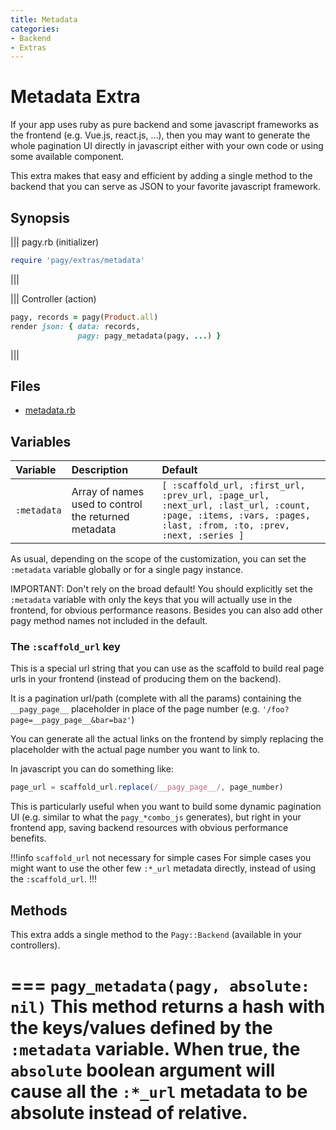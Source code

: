 ```yaml
---
title: Metadata
categories:
- Backend
- Extras
---
```

# Metadata Extra

If your app uses ruby as pure backend and some javascript frameworks as the frontend (e.g. Vue.js, react.js, ...), then you may want to generate the whole pagination UI directly in javascript either with your own code or using some available component.

This extra makes that easy and efficient by adding a single method to the backend that you can serve as JSON to your favorite javascript framework.

## Synopsis

||| pagy.rb (initializer)

```ruby
require 'pagy/extras/metadata'
```
|||

||| Controller (action)

```ruby
pagy, records = pagy(Product.all)
render json: { data: records,
               pagy: pagy_metadata(pagy, ...) }
```
|||

## Files

- [metadata.rb](https://github.com/ddnexus/pagy/blob/master/lib/pagy/extras/metadata.rb)

## Variables

| Variable    | Description                                          | Default                                                                                                                                                     |
|:------------|:-----------------------------------------------------|:------------------------------------------------------------------------------------------------------------------------------------------------------------|
| `:metadata` | Array of names used to control the returned metadata | `[ :scaffold_url, :first_url, :prev_url, :page_url, :next_url, :last_url, :count, :page, :items, :vars, :pages, :last, :from, :to, :prev, :next, :series ]` |

As usual, depending on the scope of the customization, you can set the `:metadata` variable globally or for a single pagy instance. 

IMPORTANT: Don't rely on the broad default! You should explicitly set the `:metadata` variable with only the keys that you will actually use in the frontend, for obvious performance reasons. Besides you can also add other pagy method names not included in the default. 

### The `:scaffold_url` key

This is a special url string that you can use as the scaffold to build real page urls in your frontend (instead of producing them on the backend).

It is a pagination url/path (complete with all the params) containing the `__pagy_page__` placeholder in place of the page number (e.g. `'/foo?page=__pagy_page__&bar=baz'`)

You can generate all the actual links on the frontend by simply replacing the placeholder with the actual page number you want to link to.

In javascript you can do something like:

```js
page_url = scaffold_url.replace(/__pagy_page__/, page_number)
```

This is particularly useful when you want to build some dynamic pagination UI (e.g. similar to what the `pagy_*combo_js` generates), but right in your frontend app, saving backend resources with obvious performance benefits.


!!!info `scaffold_url` not necessary for simple cases
For simple cases you might want to use the other few `:*_url` metadata directly, instead of using the `:scaffold_url`.
!!!

## Methods

This extra adds a single method to the `Pagy::Backend` (available in your controllers).

=== `pagy_metadata(pagy, absolute: nil)`
This method returns a hash with the keys/values defined by the `:metadata` variable.  When true, the `absolute` boolean argument will cause all the `:*_url` metadata to be absolute instead of relative.
===